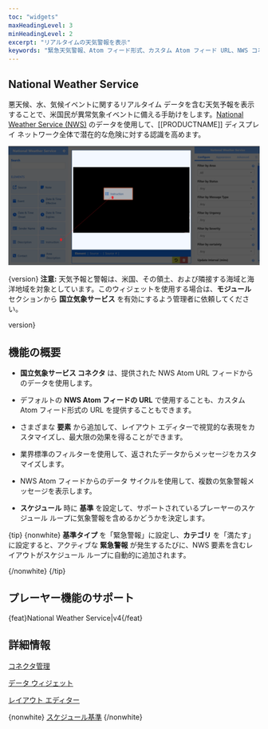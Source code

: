 ```yaml
---
toc: "widgets"
maxHeadingLevel: 3
minHeadingLevel: 2
excerpt: "リアルタイムの天気警報を表示"
keywords: "緊急天気警報、Atom フィード形式、カスタム Atom フィード URL、NWS コネクタ"
---
```


## National Weather Service

悪天候、水、気候イベントに関するリアルタイム データを含む天気予報を表示することで、米国民が異常気象イベントに備える手助けをします。[National Weather Service (NWS)](https://www.weather.gov/) のデータを使用して、[[PRODUCTNAME]] ディスプレイ ネットワーク全体で潜在的な危険に対する認識を高めます。

![National_Weather_Alerts](img/media_module_national_weather_alerts_elements.png)

{version}
**注意:** 天気予報と警報は、米国、その領土、および隣接する海域と海洋地域を対象としています。このウィジェットを使用する場合は、**モジュール** セクションから **国立気象サービス** を有効にするよう管理者に依頼してください。

version}

## 機能の概要

- **国立気象サービス コネクタ** は、提供された NWS Atom URL フィードからのデータを使用します。

- デフォルトの **NWS Atom フィードの URL** で使用することも、カスタム Atom フィード形式の URL を提供することもできます。

- さまざまな **要素** から追加して、レイアウト エディターで視覚的な表現をカスタマイズし、最大限の効果を得ることができます。

- 業界標準のフィルターを使用して、返されたデータからメッセージをカスタマイズします。

- NWS Atom フィードからのデータ サイクルを使用して、複数の気象警報メッセージを表示します。

- **スケジュール** 時に **基準** を設定して、サポートされているプレーヤーのスケジュール ループに気象警報を含めるかどうかを決定します。

{tip}
{nonwhite}
**基準タイプ** を「緊急警報」に設定し、**カテゴリ** を「満たす」に設定すると、アクティブな **緊急警報** が発生するたびに、NWS 要素を含むレイアウトがスケジュール ループに自動的に追加されます。

{/nonwhite}
{/tip}

## プレーヤー機能のサポート

{feat}National Weather Service|v4{/feat}

## 詳細情報

[コネクタ管理](/media_modules_connectors)

[データ ウィジェット](/layouts_editor_data_widgets)

[レイアウト エディター](/layouts_editor)

{nonwhite}
[スケジュール基準](/developer/player-control/schedule-criteria)
{/nonwhite}

